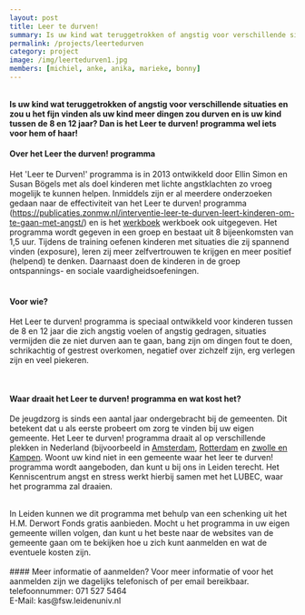 ```yaml
---
layout: post
title: Leer te durven!
summary: Is uw kind wat teruggetrokken of angstig voor verschillende situaties en zou u het fijn vinden als uw kind meer dingen zou durven en is uw kind tussen de 8 en 12 jaar? Dan is het Leer te durven! programma wel iets voor hem of haar!
permalink: /projects/leertedurven
category: project
image: /img/leertedurven1.jpg
members: [michiel, anke, anika, marieke, bonny]
---
```




<br>
<b>Is uw kind wat teruggetrokken of angstig voor verschillende situaties en zou u het fijn vinden als uw kind meer dingen zou durven en is uw kind tussen de 8 en 12 jaar? Dan is het Leer te durven! programma wel iets voor hem of haar! </b>

<br>

#### Over het Leer the durven! programma
Het 'Leer te Durven!' programma is in 2013 ontwikkeld door Ellin Simon en Susan Bögels met als doel kinderen met lichte angstklachten zo vroeg mogelijk te kunnen helpen. Inmiddels zijn er al meerdere onderzoeken gedaan naar de effectiviteit van het Leer te durven! programma (https://publicaties.zonmw.nl/interventie-leer-te-durven-leert-kinderen-om-te-gaan-met-angst/) en is het [werkboek](https://www.lannoo.be/nl/producten/psychologie-algemeen/leer-te-durven-werkboek) werkboek ook uitgegeven. Het programma wordt gegeven in een groep en bestaat uit 8 bijeenkomsten van 1,5 uur. Tijdens de training oefenen kinderen met situaties die zij spannend vinden (exposure), leren zij meer zelfvertrouwen te krijgen en meer positief (helpend) te denken. Daarnaast doen de kinderen in de groep ontspannings- en sociale vaardigheidsoefeningen. 
<br>
<br>

#### Voor wie?
Het Leer te durven! programma is speciaal ontwikkeld voor kinderen tussen de 8 en 12 jaar die zich angstig voelen of angstig gedragen, situaties vermijden die ze niet durven aan te gaan, bang zijn om dingen fout te doen, schrikachtig of gestrest overkomen, negatief over zichzelf zijn, erg verlegen zijn en veel piekeren. 

<br>


#### Waar draait het Leer te durven! programma en wat kost het?
De jeugdzorg is sinds een aantal jaar ondergebracht bij de gemeenten. Dit betekent dat u als eerste probeert om zorg te vinden bij uw eigen gemeente. Het Leer te durven! programma draait al op verschillende plekken in Nederland (bijvoorbeeld in [Amsterdam](https://www.jeugdpreventieamsterdam.nl/?course=leer-te-durven), [Rotterdam](https://www.indigowest.nl/cursussen/cursus/-/leer-te-durven-8-12-jr) en [zwolle en Kampen](https://www.impluz.nl/training/leer-te-durven). Woont uw kind niet in een gemeente waar het leer te durven! programma wordt aangeboden, dan kunt u bij ons in Leiden terecht. Het Kenniscentrum angst en stress werkt hierbij samen met het LUBEC, waar het programma zal draaien.

<br>
In Leiden kunnen we dit programma met behulp van een schenking uit het H.M. Derwort Fonds gratis aanbieden. Mocht u het programma in uw eigen gemeente willen volgen, dan kunt u het beste naar de websites van de gemeente gaan om te bekijken hoe u zich kunt aanmelden en wat de eventuele kosten zijn.

<br> 
<br>
#### Meer informatie of aanmelden?
Voor meer informatie of voor het aanmelden zijn we dagelijks telefonisch of per email bereikbaar. 
<br>
telefoonnummer: 071 527 5464
<br>
E-Mail: kas@fsw.leidenuniv.nl

